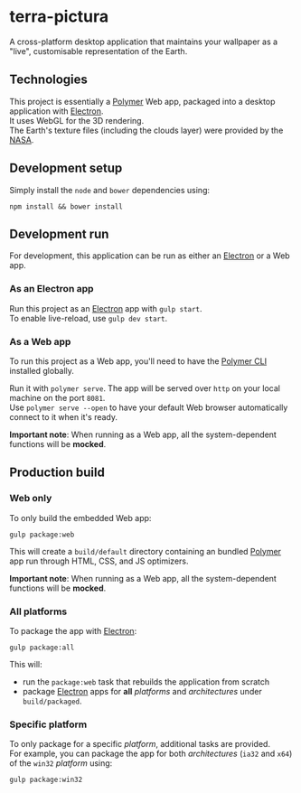 # terra-pictura

A cross-platform desktop application that maintains your wallpaper as a "live", customisable representation of the Earth.

## Technologies

This project is essentially a [Polymer](https://github.com/Polymer/polymer) Web app, packaged into a desktop application with [Electron](https://github.com/electron/electron).  
It uses WebGL for the 3D rendering.  
The Earth's texture files (including the clouds layer) were provided by the [NASA](https://www.nasa.gov/).

## Development setup

Simply install the `node` and `bower` dependencies using:
```shell-script
npm install && bower install
```

## Development run

For development, this application can be run as either an [Electron](https://github.com/electron/electron) or a Web app.

### As an Electron app

Run this project as an [Electron](https://github.com/electron/electron) app with `gulp start`.  
To enable live-reload, use `gulp dev start`.


### As a Web app

To run this project as a Web app, you'll need to have the [Polymer CLI](https://github.com/Polymer/polymer-cli) installed globally.

Run it with `polymer serve`. The app will be served over `http` on your local machine on the port `8081`.  
Use `polymer serve --open` to have your default Web browser automatically connect to it when it's ready.

**Important note**: When running as a Web app, all the system-dependent functions will be **mocked**.

## Production build

### Web only

To only build the embedded Web app:
```shell-script
gulp package:web
```
This will create a `build/default` directory containing an bundled [Polymer](https://github.com/Polymer/polymer) app run through HTML, CSS, and JS optimizers.

**Important note**: When running as a Web app, all the system-dependent functions will be **mocked**.

### All platforms

To package the app with [Electron](https://github.com/electron/electron):
```shell-script
gulp package:all

```
This will:
- run the `package:web` task that rebuilds the application from scratch
- package [Electron](https://github.com/electron/electron) apps for **all** _platforms_ and _architectures_ under `build/packaged`.

### Specific platform

To only package for a specific _platform_, additional tasks are provided.  
For example, you can package the app for both _architectures_ (`ia32` and `x64`) of the `win32` _platform_ using:
```shell-script
gulp package:win32
```
